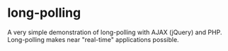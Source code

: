 # long-polling
A very simple demonstration of long-polling with AJAX (jQuery) and PHP. Long-polling makes near "real-time" applications possible.
